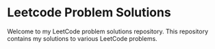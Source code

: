 # Leetcode Problem Solutions

Welcome to my LeetCode problem solutions repository. This repository contains my solutions to various LeetCode problems.
